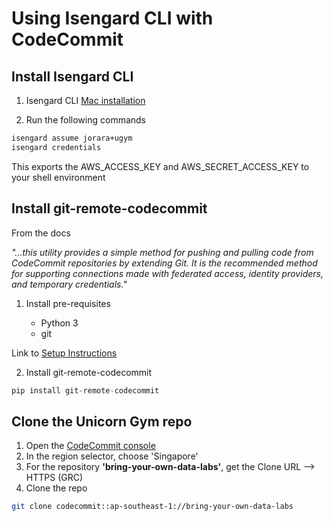 # Using Isengard CLI with CodeCommit

## Install Isengard CLI

1. Isengard CLI [Mac installation](https://drive-render.corp.amazon.com/view/rizra@/Isengard-cli/docs/installation_mac.html "AEA Site")

2. Run the following commands

```bash
isengard assume jorara+ugym
isengard credentials
```
This exports the AWS_ACCESS_KEY and AWS_SECRET_ACCESS_KEY to your shell environment

## Install git-remote-codecommit

From the docs 

*"...this utility provides a simple method for pushing and pulling code from CodeCommit repositories by extending Git. It is the recommended method for supporting connections made with federated access, identity providers, and temporary credentials."*

1. Install pre-requisites 
   
   * Python 3
   * git

Link to [Setup Instructions](https://docs.aws.amazon.com/codecommit/latest/userguide/setting-up-git-remote-codecommit.html#setting-up-git-remote-codecommit-prereq "AWS Docs")

2. Install git-remote-codecommit

```python
pip install git-remote-codecommit
```

## Clone the Unicorn Gym repo

1. Open the [CodeCommit console](https://console.aws.amazon.com/codesuite/codecommit/home)
2. In the region selector, choose 'Singapore'
3. For the repository **'bring-your-own-data-labs'**, get the Clone URL --> HTTPS (GRC)
4. Clone the repo 

```bash
git clone codecommit::ap-southeast-1://bring-your-own-data-labs
```








